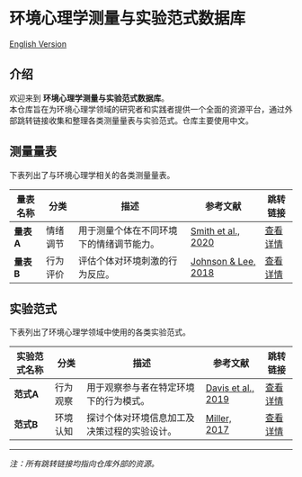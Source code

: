 # 环境心理学测量与实验范式数据库

[English Version](README.md)

## 介绍

欢迎来到 **环境心理学测量与实验范式数据库**。  
本仓库旨在为环境心理学领域的研究者和实践者提供一个全面的资源平台，通过外部跳转链接收集和整理各类测量量表与实验范式。仓库主要使用中文。

## 测量量表

下表列出了与环境心理学相关的各类测量量表。

| 量表名称    | 分类            | 描述                                                           | 参考文献                                                   | 跳转链接                                         |
|-------------|-----------------|----------------------------------------------------------------|------------------------------------------------------------|--------------------------------------------------|
| **量表A**   | 情绪调节        | 用于测量个体在不同环境下的情绪调节能力。                         | [Smith et al., 2020](https://doi.org/xx.xxxx/xxxxxx)         | [查看详情](https://example.com/scaleA)           |
| **量表B**   | 行为评价        | 评估个体对环境刺激的行为反应。                                   | [Johnson & Lee, 2018](https://doi.org/xx.xxxx/xxxxxx)         | [查看详情](https://example.com/scaleB)           |

## 实验范式

下表列出了环境心理学领域中使用的各类实验范式。

| 实验范式名称 | 分类           | 描述                                                           | 参考文献                                                   | 跳转链接                                         |
|--------------|----------------|----------------------------------------------------------------|------------------------------------------------------------|--------------------------------------------------|
| **范式A**    | 行为观察       | 用于观察参与者在特定环境下的行为模式。                           | [Davis et al., 2019](https://doi.org/xx.xxxx/xxxxxx)         | [查看详情](https://example.com/paradigmA)        |
| **范式B**    | 环境认知       | 探讨个体对环境信息加工及决策过程的实验设计。                       | [Miller, 2017](https://doi.org/xx.xxxx/xxxxxx)              | [查看详情](https://example.com/paradigmB)        |



---

*注：所有跳转链接均指向仓库外部的资源。*
